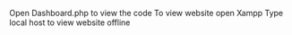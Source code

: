 Open Dashboard.php to view the code
To view website open Xampp 
Type local host to view website offline
